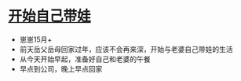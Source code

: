 # [开始自己带娃](https://github.com/jiemaoli/gitblog/issues/2)

- 崽崽15月+
- 前天岳父岳母回家过年，应该不会再来深，开始与老婆自己带娃的生活
- 从今天开始早起，准备好自己和老婆的午餐
- 早点到公司，晚上早点回家
